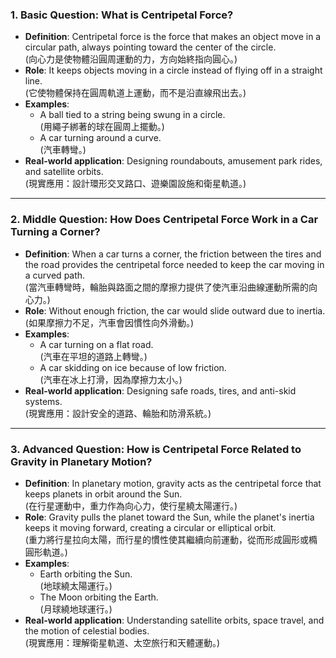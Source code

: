 ### **1. Basic Question: What is Centripetal Force?**  
- **Definition**: Centripetal force is the force that makes an object move in a circular path, always pointing toward the center of the circle.  
  (向心力是使物體沿圓周運動的力，方向始終指向圓心。)  
- **Role**: It keeps objects moving in a circle instead of flying off in a straight line.  
  (它使物體保持在圓周軌道上運動，而不是沿直線飛出去。)  
- **Examples**:  
  - A ball tied to a string being swung in a circle.  
    (用繩子綁著的球在圓周上擺動。)  
  - A car turning around a curve.  
    (汽車轉彎。)  
- **Real-world application**: Designing roundabouts, amusement park rides, and satellite orbits.  
  (現實應用：設計環形交叉路口、遊樂園設施和衛星軌道。)  

---

### **2. Middle Question: How Does Centripetal Force Work in a Car Turning a Corner?**  
- **Definition**: When a car turns a corner, the friction between the tires and the road provides the centripetal force needed to keep the car moving in a curved path.  
  (當汽車轉彎時，輪胎與路面之間的摩擦力提供了使汽車沿曲線運動所需的向心力。)  
- **Role**: Without enough friction, the car would slide outward due to inertia.  
  (如果摩擦力不足，汽車會因慣性向外滑動。)  
- **Examples**:  
  - A car turning on a flat road.  
    (汽車在平坦的道路上轉彎。)  
  - A car skidding on ice because of low friction.  
    (汽車在冰上打滑，因為摩擦力太小。)  
- **Real-world application**: Designing safe roads, tires, and anti-skid systems.  
  (現實應用：設計安全的道路、輪胎和防滑系統。)  

---

### **3. Advanced Question: How is Centripetal Force Related to Gravity in Planetary Motion?**  
- **Definition**: In planetary motion, gravity acts as the centripetal force that keeps planets in orbit around the Sun.  
  (在行星運動中，重力作為向心力，使行星繞太陽運行。)  
- **Role**: Gravity pulls the planet toward the Sun, while the planet's inertia keeps it moving forward, creating a circular or elliptical orbit.  
  (重力將行星拉向太陽，而行星的慣性使其繼續向前運動，從而形成圓形或橢圓形軌道。)  
- **Examples**:  
  - Earth orbiting the Sun.  
    (地球繞太陽運行。)  
  - The Moon orbiting the Earth.  
    (月球繞地球運行。)  
- **Real-world application**: Understanding satellite orbits, space travel, and the motion of celestial bodies.  
  (現實應用：理解衛星軌道、太空旅行和天體運動。)  
